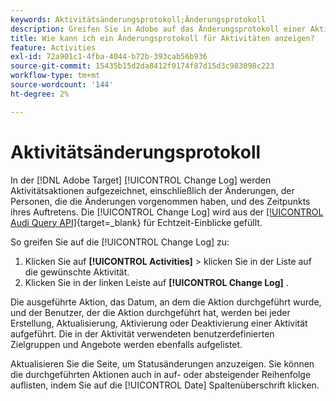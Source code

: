```yaml
---
keywords: Aktivitätsänderungsprotokoll;Änderungsprotokoll
description: Greifen Sie in Adobe auf das Änderungsprotokoll einer Aktivität zu [!DNL Target]  um aufzuzeichnen, wer Ihre Aktivitäten geändert hat und wann die Änderungen vorgenommen wurden.
title: Wie kann ich ein Änderungsprotokoll für Aktivitäten anzeigen?
feature: Activities
exl-id: 72a901c1-4fba-4044-b72b-393cab56b936
source-git-commit: 15435b15d2da8412f0174f87d15d3c983098c223
workflow-type: tm+mt
source-wordcount: '144'
ht-degree: 2%

---
```


# Aktivitätsänderungsprotokoll

In der [!DNL Adobe Target] [!UICONTROL Change Log] werden Aktivitätsaktionen aufgezeichnet, einschließlich der Änderungen, der Personen, die die Änderungen vorgenommen haben, und des Zeitpunkts ihres Auftretens. Die [!UICONTROL Change Log] wird aus der [[!UICONTROL Audi Query API]](https://experienceleague.adobe.com/en/docs/experience-platform/landing/governance-privacy-security/audit-logs/audit-api/overview){target=_blank} für Echtzeit-Einblicke gefüllt.

So greifen Sie auf die [!UICONTROL Change Log] zu:

1. Klicken Sie auf **[!UICONTROL Activities]** > klicken Sie in der Liste auf die gewünschte Aktivität.
1. Klicken Sie in der linken Leiste auf **[!UICONTROL Change Log]** .

Die ausgeführte Aktion, das Datum, an dem die Aktion durchgeführt wurde, und der Benutzer, der die Aktion durchgeführt hat, werden bei jeder Erstellung, Aktualisierung, Aktivierung oder Deaktivierung einer Aktivität aufgeführt. Die in der Aktivität verwendeten benutzerdefinierten Zielgruppen und Angebote werden ebenfalls aufgelistet.

Aktualisieren Sie die Seite, um Statusänderungen anzuzeigen. Sie können die durchgeführten Aktionen auch in auf- oder absteigender Reihenfolge auflisten, indem Sie auf die [!UICONTROL Date] Spaltenüberschrift klicken.
